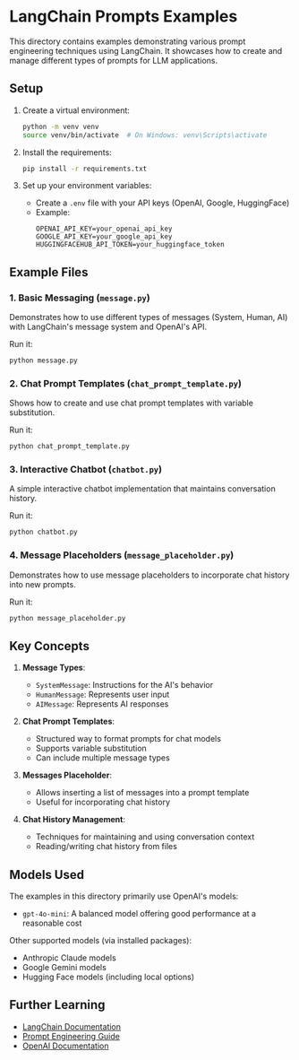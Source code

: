 # LangChain Prompts Examples

This directory contains examples demonstrating various prompt engineering techniques using LangChain. It showcases how to create and manage different types of prompts for LLM applications.

## Setup

1. Create a virtual environment:
   ```bash
   python -m venv venv
   source venv/bin/activate  # On Windows: venv\Scripts\activate
   ```

2. Install the requirements:
   ```bash
   pip install -r requirements.txt
   ```

3. Set up your environment variables:
   - Create a `.env` file with your API keys (OpenAI, Google, HuggingFace)
   - Example:
     ```
     OPENAI_API_KEY=your_openai_api_key
     GOOGLE_API_KEY=your_google_api_key
     HUGGINGFACEHUB_API_TOKEN=your_huggingface_token
     ```

## Example Files

### 1. Basic Messaging (`message.py`)
Demonstrates how to use different types of messages (System, Human, AI) with LangChain's message system and OpenAI's API.

Run it:
```bash
python message.py
```

### 2. Chat Prompt Templates (`chat_prompt_template.py`)
Shows how to create and use chat prompt templates with variable substitution.

Run it:
```bash
python chat_prompt_template.py
```

### 3. Interactive Chatbot (`chatbot.py`)
A simple interactive chatbot implementation that maintains conversation history.

Run it:
```bash
python chatbot.py
```

### 4. Message Placeholders (`message_placeholder.py`)
Demonstrates how to use message placeholders to incorporate chat history into new prompts.

Run it:
```bash
python message_placeholder.py
```

## Key Concepts

1. **Message Types**:
   - `SystemMessage`: Instructions for the AI's behavior
   - `HumanMessage`: Represents user input
   - `AIMessage`: Represents AI responses

2. **Chat Prompt Templates**:
   - Structured way to format prompts for chat models
   - Supports variable substitution
   - Can include multiple message types

3. **Messages Placeholder**:
   - Allows inserting a list of messages into a prompt template
   - Useful for incorporating chat history

4. **Chat History Management**:
   - Techniques for maintaining and using conversation context
   - Reading/writing chat history from files

## Models Used

The examples in this directory primarily use OpenAI's models:
- `gpt-4o-mini`: A balanced model offering good performance at a reasonable cost

Other supported models (via installed packages):
- Anthropic Claude models
- Google Gemini models
- Hugging Face models (including local options)

## Further Learning

- [LangChain Documentation](https://python.langchain.com/docs/get_started/introduction)
- [Prompt Engineering Guide](https://www.promptingguide.ai)
- [OpenAI Documentation](https://platform.openai.com/docs/introduction)
